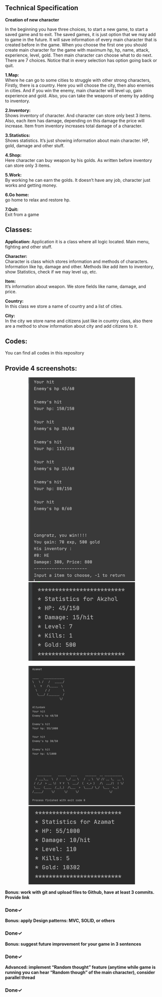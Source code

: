 <h2>Technical Specification</h2>
<strong>Creation of new character</strong>

In the beginning you have three choices, to start a new game, to start a saved game and to exit. 
The saved games, it is just option that we may add to game in the future. 
It will save information of every main character that is created before in the game.
When you choose the first one you should create main character for the game with maximum hp, hp, name, attack, experience, level, gold.
Then main character can choose what to do next. There are 7 choices. Notice that in every selection has option going back or quit.

<strong>1.Map:</strong>  
Where he can go to some cities to struggle with other strong characters, 
Firstly, there is a country. Here you will choose the city, then also enemies in cities. 
And if you win the enemy, main character will level up, gain experience and gold. 
Also, you can take the weapons of enemy by adding to inventory.

<strong>2.Inventory:</strong>  
Shows inventory of character.  And character can store only best 3 items. 
Also, each item has damage, depending on this damage the price will increase. Item from inventory increases total damage of a character.

<strong>3.Statistics:</strong>  
Shows statistics. It’s just showing information about main character. HP, gold, damage and other stuff.

<strong>4.Shop:</strong>   
Here character can buy weapon by his golds. As written before inventory can store only 3 items.

<strong>5.Work:</strong>   
By working he can earn the golds. It doesn’t have any job, character just works and getting money.

<strong>6.Go home:</strong>  
go home to relax and restore hp. 

<strong>7.Quit:</strong>  
Exit from a game

<h2>Classes:</h2>
<strong>Application:</strong>  
Application it is a class where all logic located. Main menu, fighting and other stuff.

<strong>Character:</strong>  
Character is class which stores information and methods of characters. Information like hp, damage and other.
Methods like add item to inventory, show Statistics, check if we may level up, etc.

<strong>Item:</strong>   
It’s information about weapon. We store fields like name, damage, and price.

<strong>Country:</strong>  
In this class we store a name of country and a list of cities.

<strong>City:</strong>   
In the city we store name and citizens just like in country class, also there are a method to show information about city and add citizens to it.


<h2>Codes:</h2>   
You can find all codes in this repository

<h2>Provide 4 screenshots:</h2>   

<p align="center">
  <img src="imgs/log1.jpeg" width="350" >
  <img src="imgs/stats1.png" width="350" >
</p>

<p align="center">
  <img src="imgs/log2.png" width="350" >
  <img src="imgs/stats2.png" width="350" >
</p>

<strong>Bonus: work with git and upload files to Github, have at least 3 commits. Provide link</strong>
<h3>Done✓</h3>

<strong>Bonus: apply Design patterns: MVC, SOLID, or others</strong>  
<h3>Done✓</h3>

<strong>Bonus: suggest future improvement for your game in 3 sentences</strong>  
<h3>Done✓</h3>

<strong>Advanced: implement “Random thought” feature (anytime while game is running you can hear “Random though” of the main character), consider parallel thread</strong>  
<h3>Done✓</h3>
